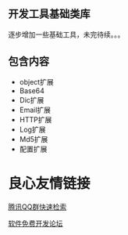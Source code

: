 ## 开发工具基础类库
逐步增加一些基础工具，未完待续。。。
## 包含内容
 - object扩展
 - Base64
 - Dic扩展
 - Email扩展
 - HTTP扩展
 - Log扩展
 - Md5扩展
 - 配置扩展

 # 良心友情链接

[腾讯QQ群快速检索](http://u.720life.cn/s/8cf73f7c)

[软件免费开发论坛](http://u.720life.cn/s/bbb01dc0)